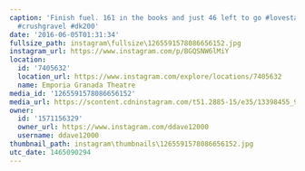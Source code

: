 ```yaml
---
caption: 'Finish fuel. 161 in the books and just 46 left to go #lovestarfactoryteam
  #crushgravel #dk200'
date: '2016-06-05T01:31:34'
fullsize_path: instagram\fullsize\1265591578086656152.jpg
instagram_url: https://www.instagram.com/p/BGQSNW6lMiY
location:
  id: '7405632'
  location_url: https://www.instagram.com/explore/locations/7405632
  name: Emporia Granada Theatre
media_id: '1265591578086656152'
media_url: https://scontent.cdninstagram.com/t51.2885-15/e35/13398455_935191789927190_879455098_n.jpg?ig_cache_key=MTI2NTU5MTU3ODA4NjY1NjE1Mg%3D%3D.2
owner:
  id: '1571156329'
  owner_url: https://www.instagram.com/ddave12000
  username: ddave12000
thumbnail_path: instagram\thumbnails\1265591578086656152.jpg
utc_date: 1465090294
---
```


